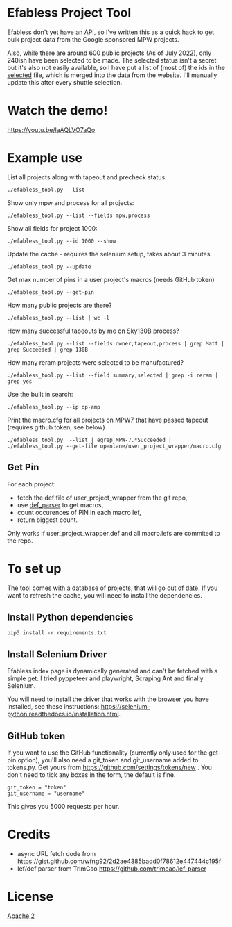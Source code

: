# Efabless Project Tool

Efabless don't yet have an API, so I've written this as a quick hack to get bulk project data from the Google sponsored MPW projects.

Also, while there are around 600 public projects (As of July 2022), only 240ish have been selected to be made. The selected status isn't
a secret but it's also not easily available, so I have put a list of (most of) the ids in the [selected](selected) file, which is merged
into the data from the website. I'll manually update this after every shuttle selection.

# Watch the demo!

https://youtu.be/laAQLVO7aQo

# Example use

List all projects along with tapeout and precheck status:

    ./efabless_tool.py --list                       

Show only mpw and process for all projects:

    ./efabless_tool.py --list --fields mpw,process  

Show all fields for project 1000:

    ./efabless_tool.py --id 1000 --show

Update the cache - requires the selenium setup, takes about 3 minutes.

    ./efabless_tool.py --update
Get max number of pins in a user project's macros (needs GitHub token)

    ./efabless_tool.py --get-pin                    

How many public projects are there?

    ./efabless_tool.py --list | wc -l

How many successful tapeouts by me on Sky130B process?

    ./efabless_tool.py --list --fields owner,tapeout,process | grep Matt | grep Succeeded | grep 130B

How many reram projects were selected to be manufactured?

    ./efabless_tool.py --list --field summary,selected | grep -i reram | grep yes

Use the built in search:

    ./efabless_tool.py --ip op-amp

Print the macro.cfg for all projects on MPW7 that have passed tapeout (requires github token, see below)

    ./efabless_tool.py  --list | egrep MPW-7.*Succeeded | ./efabless_tool.py --get-file openlane/user_project_wrapper/macro.cfg
    
## Get Pin

For each project:

* fetch the def file of user_project_wrapper from the git repo,
* use [def_parser](/blob/sel_set/def/user_project_wrapper.def) to get macros,
* count occurences of PIN in each macro lef,
* return biggest count.

Only works if user_project_wrapper.def and all macro.lefs are commited to the repo.

# To set up

The tool comes with a database of projects, that will go out of date. If you want to refresh the cache, you
will need to install the dependencies.

## Install Python dependencies

    pip3 install -r requirements.txt

## Install Selenium Driver

Efabless index page is dynamically generated and can't be fetched with a simple get.
I tried pyppeteer and playwright, Scraping Ant and finally Selenium.

You will need to install the driver that works with the browser you have installed, see these instructions: https://selenium-python.readthedocs.io/installation.html.

## GitHub token

If you want to use the GitHub functionality (currently only used for the get-pin option), you'll also need a git_token and git_username added to tokens.py. Get yours from https://github.com/settings/tokens/new . You don't need to tick any boxes in the form, the default is fine.

    git_token = "token"
    git_username = "username"

This gives you 5000 requests per hour.

# Credits

* async URL fetch code from https://gist.github.com/wfng92/2d2ae4385badd0f78612e447444c195f
* lef/def parser from TrimCao https://github.com/trimcao/lef-parser

# License

[Apache 2](LICENSE)
